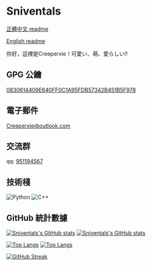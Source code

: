 # Sniventals

[正體中文 readme](https://github.com/creeper-xie/creeper-xie/blob/main/README.md)

[English readme](https://github.com/creeper-xie/creeper-xie/blob/main/README.en.md)

你好，這裡是Creeperxie！可愛い、萌、愛らしい!!

## GPG 公鑰

[0830614409E640FF0C1A95FDB57342B451B5F978](https://keys.openpgp.org/vks/v1/by-fingerprint/0830614409E640FF0C1A95FDB57342B451B5F978)

## 電子郵件

<Creeperxie@outlook.com>

## 交流群
qq: [951194567](http://qm.qq.com/cgi-bin/qm/qr?_wv=1027&k=RZ2LIgNtLxJOJDGRNmZrGa3JbGJRmWxK&authKey=PUB%2FUBtQnKyowOWpp4HxSJtZJPZQoFNmvOo4Es7CXhx6dsPxfynuoGuy%2BJLz9IkY&noverify=0&group_code=951194567)

## 技術棧

![Python](https://img.shields.io/badge/python-3670A0?style=for-the-badge&logo=python&logoColor=ffdd54)
![C++](https://img.shields.io/badge/c++-%2300599C.svg?style=for-the-badge&logo=c%2B%2B&logoColor=white)

## GitHub 統計數據 

[![Sniventals's GitHub stats](https://github-readme-stats.vercel.app/api?username=creeper-xie&count_private=true&show_icons=true&theme=catppuccin_latte&locale=zh-tw&layout=compact)](https://github.com/creeper-xie#gh-light-mode-only)
[![Sniventals's GitHub stats](https://github-readme-stats.vercel.app/api?username=creeper-xie&count_private=true&show_icons=true&theme=catppuccin_mocha&locale=zh-tw&layout=compact)](https://github.com/creeper-xie#gh-dark-mode-only)

[![Top Langs](https://github-readme-stats.vercel.app/api/top-langs/?username=creeper-xie&theme=catppuccin_latte&locale=zh-tw&layout=compact)](https://github.com/creeper-xie#gh-light-mode-only)
[![Top Langs](https://github-readme-stats.vercel.app/api/top-langs/?username=creeper-xie&theme=catppuccin_mocha&locale=zh-tw&layout=compact)](https://github.com/creeper-xie#gh-dark-mode-only)

[![GitHub Streak](https://streak-stats.demolab.com?user=creeperxie&theme=catppuccin-mocha&locale=zh_Hant)](https://git.io/streak-stats)

